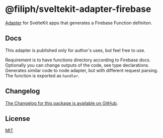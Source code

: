 # @filiph/sveltekit-adapter-firebase

[Adapter](https://svelte.dev/docs/kit/adapters) for SvelteKit apps that generates a Firebase Function definiton.

## Docs

This adapter is published only for author's uses, but feel free to use.

Requirement is to have functions directory according to Firebase docs. Optionally you can change outputs of the code, see type declarations.
Generates similar code to node adapter, but with different request parsing. The function is exported as `handler`.

## Changelog

[The Changelog for this package is available on GitHub](https://github.com/Hejtmus/sveltekit-adapter-firebase/blob/master/CHANGELOG.md).

## License

[MIT](LICENSE)
